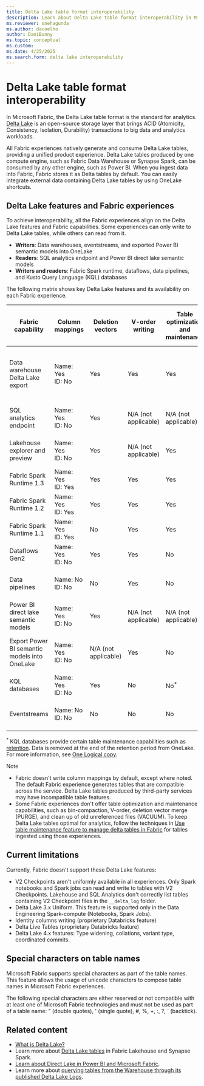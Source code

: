 ```yaml
---
title: Delta Lake table format interoperability
description: Learn about Delta Lake table format interoperability in Microsoft Fabric.
ms.reviewer: snehagunda
ms.author: dacoelho
author: DaniBunny
ms.topic: conceptual
ms.custom:
ms.date: 4/25/2025
ms.search.form: delta lake interoperability
---
```


# Delta Lake table format interoperability

In Microsoft Fabric, the Delta Lake table format is the standard for analytics. [Delta Lake](https://docs.delta.io/latest/delta-intro.html) is an open-source storage layer that brings ACID (Atomicity, Consistency, Isolation, Durability) transactions to big data and analytics workloads.

All Fabric experiences natively generate and consume Delta Lake tables, providing a unified product experience. Delta Lake tables produced by one compute engine, such as Fabric Data Warehouse or Synapse Spark, can be consumed by any other engine, such as Power BI. When you ingest data into Fabric, Fabric stores it as Delta tables by default. You can easily integrate external data containing Delta Lake tables by using OneLake shortcuts.

## Delta Lake features and Fabric experiences

To achieve interoperability, all the Fabric experiences align on the Delta Lake features and Fabric capabilities. Some experiences can only write to Delta Lake tables, while others can read from it.

* **Writers**: Data warehouses, eventstreams, and exported Power BI semantic models into OneLake
* **Readers**: SQL analytics endpoint and Power BI direct lake semantic models
* **Writers and readers**: Fabric Spark runtime, dataflows, data pipelines, and Kusto Query Language (KQL) databases

The following matrix shows key Delta Lake features and its availability on each Fabric experience.

|Fabric capability|Column mappings|Deletion vectors|V-order writing|Table optimization and maintenance|Partitions|Liquid Clustering|TIMESTAMP_NTZ|Delta reader/writer version and default table features|
|---------|---------|---------|---------|---------|---------|---------|---------|---------|
|Data warehouse Delta Lake export|Name: Yes<br/>ID: No|Yes|Yes|Yes|Read: N/A (not applicable)<br/>Write: No|No|No|Reader: 3<br/>Writer: 7<br/>Deletion Vectors,<br/>Column Mappings (name)|
|SQL analytics endpoint|Name: Yes<br/>ID: No|Yes|N/A (not applicable)|N/A (not applicable)|Read: Yes<br/>Write: N/A (not applicable)|Yes|No|N/A (not applicable)|
|Lakehouse explorer and preview|Name: Yes<br/>ID: No|Yes|N/A (not applicable)|Yes|Read: Yes<br/>Write: N/A (not applicable)|Yes|Yes|N/A (not applicable)|
|Fabric Spark Runtime 1.3|Name: Yes<br/>ID: Yes|Yes|Yes|Yes|Read: Yes<br/>Write: Yes|Yes|Yes|Reader: 1<br/>Writer: 2|
|Fabric Spark Runtime 1.2|Name: Yes<br/>ID: Yes|Yes|Yes|Yes|Read: Yes<br/>Write: Yes|Yes, read only|Yes|Reader: 1<br/>Writer: 2|
|Fabric Spark Runtime 1.1|Name: Yes<br/>ID: Yes|No|Yes|Yes|Read: Yes<br/>Write: Yes|Yes, read only|No|Reader: 1<br/>Writer: 2|
|Dataflows Gen2|Name: Yes<br/>ID: No|Yes|Yes|No|Read: Yes<br/>Write: Yes|Yes, read only|No|Reader: 1<br/>Writer: 2<br/>|
Data pipelines|Name: No<br/>ID: No|No|Yes|No|Read: Yes<br/>Write: Yes, overwrite only|Yes, read only|No|Reader: 1<br/>Writer: 2|
Power BI direct lake semantic models|Name: Yes<br/>ID: No|Yes|N/A (not applicable)|N/A (not applicable)|Read: Yes<br/>Write: N/A (not applicable)|Yes|No|N/A (not applicable)|
Export Power BI semantic models into OneLake|Name: Yes<br/>ID: No|N/A (not applicable)|Yes|No|Read: N/A (not applicable)<br/>Write: No|No|No|Reader: 2<br/>Writer: 5<br/>Column Mappings (name)|
KQL databases|Name: Yes<br/>ID: No|Yes|No|No<sup>*</sup>|Read: Yes<br/>Write: Yes|No|No|Reader: 1<br/>Writer: 1|
Eventstreams|Name: No<br/>ID: No|No|No|No|Read: N/A (not applicable)<br/>Write: Yes|No|No|Reader: 1<br/>Writer: 2|

<sup>*</sup> KQL databases provide certain table maintenance capabilities such as [retention](../real-time-intelligence/data-policies.md). Data is removed at the end of the retention period from OneLake. For more information, see [One Logical copy](../real-time-intelligence/one-logical-copy.md).

> [!NOTE]
>
> * Fabric doesn't write column mappings by default, except where noted. The default Fabric experience generates tables that are compatible across the service. Delta Lake tables produced by third-party services may have incompatible table features.
> * Some Fabric experiences don't offer table optimization and maintenance capabilities, such as bin-compaction, V-order, deletion vector merge (PURGE), and clean up of old unreferenced files (VACUUM). To keep Delta Lake tables optimal for analytics, follow the techniques in [Use table maintenance feature to manage delta tables in Fabric](../data-engineering/lakehouse-table-maintenance.md) for tables ingested using those experiences.

## Current limitations

Currently, Fabric doesn't support these Delta Lake features:

* V2 Checkpoints aren't uniformly available in all experiences. Only Spark notebooks and Spark jobs can read and write to tables with V2 Checkpoints. Lakehouse and SQL Analytics don't correctly list tables containing V2 Checkpoint files in the ```__delta_log``` folder.
* Delta Lake 3.x Uniform. This feature is supported only in the Data Engineering Spark-compute (Notebooks, Spark Jobs).
* Identity columns writing (proprietary Databricks feature)
* Delta Live Tables (proprietary Databricks feature)
* Delta Lake 4.x features: Type widening, collations, variant type, coordinated commits.

## Special characters on table names

Microsoft Fabric supports special characters as part of the table names. This feature allows the usage of unicode characters to compose table names in Microsoft Fabric experiences.

The following special characters are either reserved or not compatible with at least one of Microsoft Fabric technologies and must not be used as part of a table name: " (double quotes), ' (single quote), #, %, +, :, ?, ` (backtick).

## Related content

* [What is Delta Lake?](/azure/synapse-analytics/spark/apache-spark-what-is-delta-lake)
* Learn more about [Delta Lake tables](../data-engineering/lakehouse-and-delta-tables.md) in Fabric Lakehouse and Synapse Spark.
* [Learn about Direct Lake in Power BI and Microsoft Fabric](../fundamentals/direct-lake-overview.md).
* Learn more about [querying tables from the Warehouse through its published Delta Lake Logs](../data-warehouse/query-delta-lake-logs.md).
